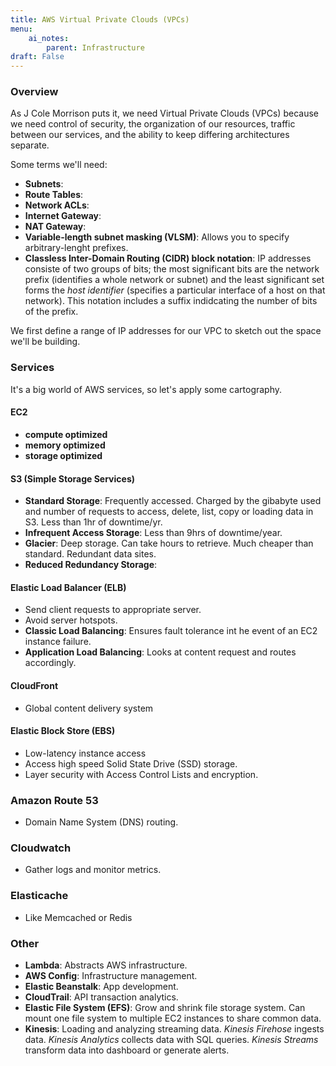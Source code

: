 ```yaml
---
title: AWS Virtual Private Clouds (VPCs)
menu:
    ai_notes:
        parent: Infrastructure
draft: False
---
```

### Overview

As J Cole Morrison puts it, we need Virtual Private Clouds (VPCs) because we need control
of security, the organization of our resources, traffic between our services, and the ability
to keep differing architectures separate. 

Some terms we'll need:

* **Subnets**:
* **Route Tables**:
* **Network ACLs**:
* **Internet Gateway**:
* **NAT Gateway**:
* **Variable-length subnet masking (VLSM)**: Allows you to specify arbitrary-lenght prefixes.
* **Classless Inter-Domain Routing (CIDR) block notation**: IP addresses consiste 
of two groups of bits; the most significant bits are the network prefix (identifies a 
whole network or subnet) and the least significant set forms the *host identifier* 
(specifies a particular interface of a host on that network). This notation includes
a suffix indidcating the number of bits of the prefix.

We first define a range of IP addresses for our VPC to sketch out the space we'll be building.

### Services
It's a big world of AWS services, so let's apply some cartography.

#### EC2

* **compute optimized**
* **memory optimized**
* **storage optimized**

#### S3 (Simple Storage Services)

* **Standard Storage**: Frequently accessed. Charged by the gibabyte used and
number of requests to access, delete, list, copy or loading data in S3. Less
than 1hr of downtime/yr.
* **Infrequent Access Storage**: Less than 9hrs of downtime/year.
* **Glacier**: Deep storage. Can take hours to retrieve. Much cheaper than standard.
Redundant data sites. 
* **Reduced Redundancy Storage**:

#### Elastic Load Balancer (ELB)

* Send client requests to appropriate server.
* Avoid server hotspots.
* **Classic Load Balancing**: Ensures fault tolerance int he event of an EC2 instance failure.
* **Application Load Balancing**: Looks at content request and routes accordingly. 

#### CloudFront

* Global content delivery system

#### Elastic Block Store (EBS)

* Low-latency instance access
* Access high speed Solid State Drive (SSD) storage.
* Layer security with Access Control Lists and encryption. 

### Amazon Route 53

* Domain Name System (DNS) routing.

### Cloudwatch

* Gather logs and monitor metrics.

### Elasticache

* Like Memcached or Redis

### Other

* **Lambda**: Abstracts AWS infrastructure. 
* **AWS Config**: Infrastructure management.
* **Elastic Beanstalk**: App development.
* **CloudTrail**: API transaction analytics.
* **Elastic File System (EFS)**: Grow and shrink file storage system. Can mount one file system
to multiple EC2 instances to share common data.
* **Kinesis**: Loading and analyzing streaming data. *Kinesis Firehose* ingests data. 
*Kinesis Analytics* collects data with SQL queries. *Kinesis Streams* transform data into 
dashboard or generate alerts. 



